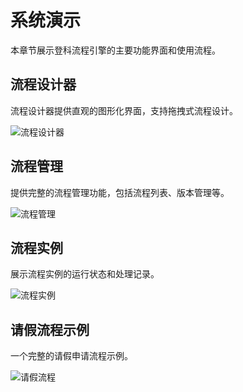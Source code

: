 # 系统演示

本章节展示登科流程引擎的主要功能界面和使用流程。

## 流程设计器

流程设计器提供直观的图形化界面，支持拖拽式流程设计。

![流程设计器](/images/examples/flow_config.png)

## 流程管理

提供完整的流程管理功能，包括流程列表、版本管理等。

![流程管理](/images/examples/flow_list.png)

## 流程实例

展示流程实例的运行状态和处理记录。

![流程实例](/images/examples/process_view.png)

## 请假流程示例

一个完整的请假申请流程示例。

![请假流程](/images/examples/leave_list.png)
